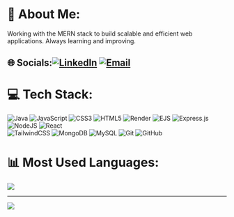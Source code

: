 # 💫 About Me:
Working with the MERN stack to build scalable and efficient web applications. Always learning and improving.

## 🌐 Socials:[![LinkedIn](https://img.icons8.com/ios-filled/50/0077B5/linkedin.png)](https://linkedin.com/in/khushimehra)  [![Email](https://img.icons8.com/ios-filled/50/D14836/gmail.png)](mailto:akmkhushimehra02@gmail.com)  

# 💻 Tech Stack:
![Java](https://img.icons8.com/color/48/000000/java-coffee-cup-logo.png)  ![JavaScript](https://img.icons8.com/color/48/000000/javascript.png)  ![CSS3](https://img.icons8.com/color/48/000000/css3.png)  ![HTML5](https://img.icons8.com/color/48/000000/html-5.png)  ![Render](https://img.icons8.com/external-tal-revivo-shadow-tal-revivo/48/000000/external-render-rendered-imagery-and-rendering-computer-graphics-logo-shadow-tal-revivo.png)  ![EJS](https://img.icons8.com/color/48/000000/template.png)  ![Express.js](https://img.icons8.com/ios/50/000000/express-js.png)  ![NodeJS](https://img.icons8.com/color/48/000000/nodejs.png)  ![React](https://img.icons8.com/color/48/000000/react-native.png)  
![TailwindCSS](https://img.icons8.com/color/48/000000/tailwindcss.png)  ![MongoDB](https://img.icons8.com/color/48/000000/mongodb.png)  ![MySQL](https://img.icons8.com/color/48/000000/mysql-logo.png)  ![Git](https://img.icons8.com/color/48/000000/git.png)  ![GitHub](https://img.icons8.com/ios-glyphs/50/000000/github.png)  

# 📊 Most Used Languages:
![](https://github-readme-stats.vercel.app/api/top-langs/?username=khushimehra&theme=vue&hide_border=false&include_all_commits=true&count_private=true&layout=compact)

---
[![](https://visitcount.itsvg.in/api?id=khushimehra&icon=0&color=9)](https://visitcount.itsvg.in)

<!-- Proudly created with GPRM ( https://gprm.itsvg.in ) -->
